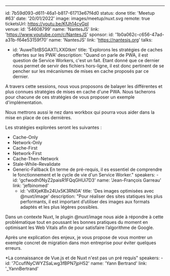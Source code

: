 ---

id: 7b59d093-d611-46a1-b817-61713e67f4d0
status: done
title: 'Meetup #63'
date: '20/01/2022'
image: images/meetup/nuxt.svg
remote: true
ticketsUrl: https://youtu.be/KfJh14cyGpI  
venue:
id: '54608799'
name: 'NantesJS'
link: 'https://www.youtube.com/c/NantesJS'
sponsor:
id: '1b0a062c-c656-47ad-a31b-f64e53159f70'
name: 'NantesJS'
link: 'https://nantesjs.org'
talks:

- id: 'AuweTbtBSGAXTLXXGtkm'
  title: 'Explorons les stratégies de caches offertes sur les PWA'
  description: "Quand on parle de PWA, il est question de Service Workers, c'est un fait. Etant donné que ce dernier nous permet de servir des fichiers hors-ligne, il est donc pertinent de se pencher sur les mécanismes de mises en cache proposés par ce dernier.

A travers cette sessions, nous vous proposons de balayer les différentes et plus connues stratégies de mises en cache d'une PWA. Nous tacherons pour chacune de ces stratégies de vous proposer un exemple d'implémentation.

Nous mettrons aussi le nez dans workbox qui pourra vous aider dans la mise en place de ces dernières.

Les stratégies explorées seront les suivantes :

- Cache-Only
- Network-Only
- Cache-First
- Network-First
- Cache-Then-Network
- Stale-While-Revalidate
- Generic-Fallback
  En terme de pré-requis, il es essentiel de comprendre le fonctionnement et le cycle de vie d'un Service Worker."
  speakers: -
  id: 'gcfwodh0NyZ2paisR1FQqGHUi7D3'
  name: 'Jean-François Garreau'
  link: 'jefbinomed'
    - id: 'vl8XjeKBx24Ux5K3RN0A'
      title: 'Des images optimisées avec @nuxt/image'
      description: "Pour réaliser des sites statiques les plus performants, il est important d’utiliser des images aux formats adaptés et les plus légères possibles.

Dans un contexte Nuxt, le plugin @nuxt/image nous aide à répondre à cette problématique tout en poussant les bonnes pratiques du moment en optimisant les Web Vitals afin de pour satisfaire l’algorithme de Google.

Après une explication des enjeux, je vous propose de vous montrer un exemple concret de migration dans mon entreprise pour éviter quelques erreurs.

\*La connaissance de Vue.js et de Nuxt n'est pas un pré requis"
speakers: -
id: '7CcuflNyCWYZSaLwg3fBPN7jpH52'
name: 'Yann Bertrand'
link: '\_YannBertrand'
